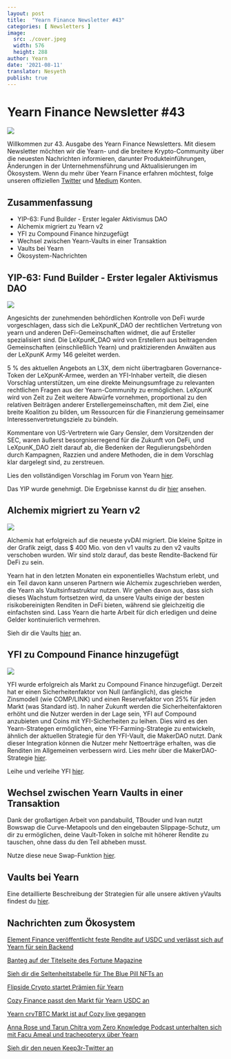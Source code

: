 ```yaml
---
layout: post
title:  "Yearn Finance Newsletter #43"
categories: [ Newsletters ]
image:
  src: ./cover.jpeg
  width: 576
  height: 288
author: Yearn
date: '2021-08-11'
translator: Nesyeth
publish: true
---
```


# Yearn Finance Newsletter #43

![](/_posts/_newsletters/Yearn-Finance-Newsletter-43/image1.jpg)

Willkommen zur 43. Ausgabe des Yearn Finance Newsletters. Mit diesem Newsletter möchten wir die Yearn- und die breitere Krypto-Community über die neuesten Nachrichten informieren, darunter Produkteinführungen, Änderungen in der Unternehmensführung und Aktualisierungen im Ökosystem. Wenn du mehr über Yearn Finance erfahren möchtest, folge unseren offiziellen [Twitter](https://twitter.com/iearnfinance) und [Medium](https://medium.com/iearn) Konten.

## **Zusammenfassung**

- YIP-63: Fund Builder - Erster legaler Aktivismus DAO
-	Alchemix migriert zu Yearn v2
-	YFI zu Compound Finance hinzugefügt
-	Wechsel zwischen Yearn-Vaults in einer Transaktion
-	Vaults bei Yearn
-	Ökosystem-Nachrichten

## **YIP-63: Fund Builder - Erster legaler Aktivismus DAO**

![](/_posts/_newsletters/Yearn-Finance-Newsletter-43/image2.jpg)

Angesichts der zunehmenden behördlichen Kontrolle von DeFi wurde vorgeschlagen, dass sich die LeXpunK_DAO der rechtlichen Vertretung von yearn und anderen DeFi-Gemeinschaften widmet, die auf Ersteller spezialisiert sind. Die LeXpunK_DAO wird von Erstellern aus beitragenden Gemeinschaften (einschließlich Yearn) und praktizierenden Anwälten aus der LeXpunK Army 146 geleitet werden.

5 % des aktuellen Angebots an L3X, dem nicht übertragbaren Governance-Token der LeXpunK-Armee, werden an YFI-Inhaber verteilt, die diesen Vorschlag unterstützen, um eine direkte Meinungsumfrage zu relevanten rechtlichen Fragen aus der Yearn-Community zu ermöglichen. LeXpunK wird von Zeit zu Zeit weitere Abwürfe vornehmen, proportional zu den relativen Beiträgen anderer Erstellergemeinschaften, mit dem Ziel, eine breite Koalition zu bilden, um Ressourcen für die Finanzierung gemeinsamer Interessenvertretungsziele zu bündeln.

Kommentare von US-Vertretern wie Gary Gensler, dem Vorsitzenden der SEC, waren äußerst besorgniserregend für die Zukunft von DeFi, und LeXpunK_DAO zielt darauf ab, die Bedenken der Regulierungsbehörden durch Kampagnen, Razzien und andere Methoden, die in dem Vorschlag klar dargelegt sind, zu zerstreuen.

Lies den vollständigen Vorschlag im Forum von Yearn [hier](https://gov.yearn.finance/t/yip-63-fund-builder-first-legal-activism-dao/11280).

Das YIP wurde genehmigt. Die Ergebnisse kannst du dir [hier](https://gov.yearn.finance/t/proposal-fund-builder-first-legal-activism-dao/11280) ansehen.

## **Alchemix migriert zu Yearn v2**

![](/_posts/_newsletters/Yearn-Finance-Newsletter-43/image3.jpg)

Alchemix hat erfolgreich auf die neueste yvDAI migriert. Die kleine Spitze in der Grafik zeigt, dass $ 400 Mio. von den v1 vaults zu den v2 vaults verschoben wurden. Wir sind stolz darauf, das beste Rendite-Backend für DeFi zu sein.

Yearn hat in den letzten Monaten ein exponentielles Wachstum erlebt, und ein Teil davon kann unseren Partnern wie Alchemix zugeschrieben werden, die Yearn als Vaultsinfrastruktur nutzen. Wir gehen davon aus, dass sich dieses Wachstum fortsetzen wird, da unsere Vaults einige der besten risikobereinigten Renditen in DeFi bieten, während sie gleichzeitig die einfachsten sind. Lass Yearn die harte Arbeit für dich erledigen und deine Gelder kontinuierlich vermehren.

Sieh dir die Vaults [hier](https://yearn.finance/vaults) an.

## **YFI zu Compound Finance hinzugefügt**

![](/_posts/_newsletters/Yearn-Finance-Newsletter-43/image4.jpg)

YFI wurde erfolgreich als Markt zu Compound Finance hinzugefügt. Derzeit hat er einen Sicherheitenfaktor von Null (anfänglich), das gleiche Zinsmodell (wie COMP/LINK) und einen Reservefaktor von 25% für jeden Markt (was Standard ist). In naher Zukunft werden die Sicherheitenfaktoren erhöht und die Nutzer werden in der Lage sein, YFI auf Compound anzubieten und Coins mit YFI-Sicherheiten zu leihen. Dies wird es den Yearn-Strategen ermöglichen, eine YFI-Farming-Strategie zu entwickeln, ähnlich der aktuellen Strategie für den YFI-Vault, die MakerDAO nutzt. Dank dieser Integration können die Nutzer mehr Nettoerträge erhalten, was die Renditen im Allgemeinen verbessern wird. Lies mehr über die MakerDAO-Strategie [hier](https://yearn.fi/invest/0xE14d13d8B3b85aF791b2AADD661cDBd5E6097Db1).

Leihe und verleihe YFI [hier](https://app.compound.finance/).

## **Wechsel zwischen Yearn Vaults in einer Transaktion**

Dank der großartigen Arbeit von pandabuild, TBouder und Ivan nutzt Bowswap die Curve-Metapools und den eingebauten Slippage-Schutz, um dir zu ermöglichen, deine Vault-Token in solche mit höherer Rendite zu tauschen, ohne dass du den Teil abheben musst.

Nutze diese neue Swap-Funktion [hier](https://bowswap.finance/).

## **Vaults bei Yearn**

Eine detaillierte Beschreibung der Strategien für alle unsere aktiven yVaults findest du [hier](https://medium.com/yearn-state-of-the-vaults/the-vaults-at-yearn-9237905ffed3).

## **Nachrichten zum Ökosystem**

[Element Finance veröffentlicht feste Rendite auf USDC und verlässt sich auf Yearn für sein Backend](https://twitter.com/element_fi/status/1422934199284215810?s=20)

[Banteg auf der Titelseite des Fortune Magazine](https://twitter.com/FortuneMagazine/status/1420803860336152577)

[Sieh dir die Seltenheitstabelle für The Blue Pill NFTs an](https://github.com/banteg/blue-pill#rarity-table)

[Flipside Crypto startet Prämien für Yearn](https://twitter.com/BmurrayFlipside/status/1421147576674422788)

[Cozy Finance passt den Markt für Yearn USDC an](https://twitter.com/cozyfinance/status/1422226784674664453)

[Yearn crvTBTC Markt ist auf Cozy live gegangen](https://twitter.com/cozyfinance/status/1422633897490223107)

[Anna Rose und Tarun Chitra vom Zero Knowledge Podcast unterhalten sich mit Facu Ameal und tracheopteryx über Yearn](https://www.zeroknowledge.fm/192)

[Sieh dir den neuen Keep3r-Twitter an](https://twitter.com/thekeep3r)